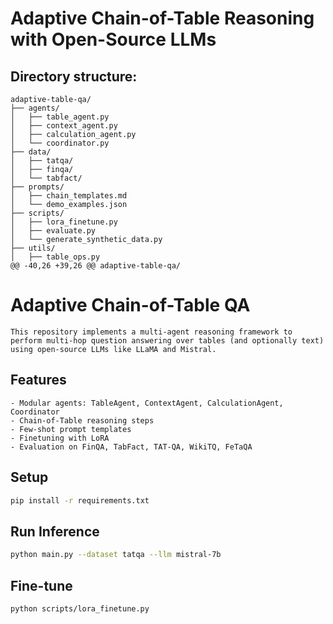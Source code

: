 # Adaptive Chain-of-Table Reasoning with Open-Source LLMs

## Directory structure:

```
adaptive-table-qa/
├── agents/
│   ├── table_agent.py
│   ├── context_agent.py
│   ├── calculation_agent.py
│   └── coordinator.py
├── data/
│   ├── tatqa/
│   ├── finqa/
│   └── tabfact/
├── prompts/
│   ├── chain_templates.md
│   └── demo_examples.json
├── scripts/
│   ├── lora_finetune.py
│   ├── evaluate.py
│   └── generate_synthetic_data.py
├── utils/
│   ├── table_ops.py
@@ -40,26 +39,26 @@ adaptive-table-qa/
```

# Adaptive Chain-of-Table QA
```
This repository implements a multi-agent reasoning framework to perform multi-hop question answering over tables (and optionally text) using open-source LLMs like LLaMA and Mistral.
```
## Features
```
- Modular agents: TableAgent, ContextAgent, CalculationAgent, Coordinator
- Chain-of-Table reasoning steps
- Few-shot prompt templates
- Finetuning with LoRA
- Evaluation on FinQA, TabFact, TAT-QA, WikiTQ, FeTaQA
```
## Setup
```bash
pip install -r requirements.txt
```

## Run Inference
```bash
python main.py --dataset tatqa --llm mistral-7b
```

## Fine-tune
```bash
python scripts/lora_finetune.py
```
